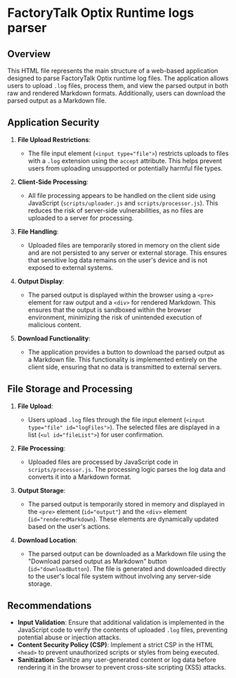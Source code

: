 # FactoryTalk Optix Runtime logs parser

## Overview

This HTML file represents the main structure of a web-based application designed to parse FactoryTalk Optix runtime log files. The application allows users to upload `.log` files, process them, and view the parsed output in both raw and rendered Markdown formats. Additionally, users can download the parsed output as a Markdown file.

## Application Security

1. **File Upload Restrictions**:

    - The file input element (`<input type="file">`) restricts uploads to files with a `.log` extension using the `accept` attribute. This helps prevent users from uploading unsupported or potentially harmful file types.

2. **Client-Side Processing**:

    - All file processing appears to be handled on the client side using JavaScript (`scripts/uploader.js` and `scripts/processor.js`). This reduces the risk of server-side vulnerabilities, as no files are uploaded to a server for processing.

3. **File Handling**:

    - Uploaded files are temporarily stored in memory on the client side and are not persisted to any server or external storage. This ensures that sensitive log data remains on the user's device and is not exposed to external systems.

4. **Output Display**:

    - The parsed output is displayed within the browser using a `<pre>` element for raw output and a `<div>` for rendered Markdown. This ensures that the output is sandboxed within the browser environment, minimizing the risk of unintended execution of malicious content.

5. **Download Functionality**:

    - The application provides a button to download the parsed output as a Markdown file. This functionality is implemented entirely on the client side, ensuring that no data is transmitted to external servers.

## File Storage and Processing

1. **File Upload**:
    - Users upload `.log` files through the file input element (`<input type="file" id="logFiles">`). The selected files are displayed in a list (`<ul id="fileList">`) for user confirmation.

2. **File Processing**:

    - Uploaded files are processed by JavaScript code in `scripts/processor.js`. The processing logic parses the log data and converts it into a Markdown format.

3. **Output Storage**:

    - The parsed output is temporarily stored in memory and displayed in the `<pre>` element (`id="output"`) and the `<div>` element (`id="renderedMarkdown`). These elements are dynamically updated based on the user's actions.

4. **Download Location**:

    - The parsed output can be downloaded as a Markdown file using the "Download parsed output as Markdown" button (`id="downloadButton`). The file is generated and downloaded directly to the user's local file system without involving any server-side storage.

## Recommendations

- **Input Validation**: Ensure that additional validation is implemented in the JavaScript code to verify the contents of uploaded `.log` files, preventing potential abuse or injection attacks.
- **Content Security Policy (CSP)**: Implement a strict CSP in the HTML `<head>` to prevent unauthorized scripts or styles from being executed.
- **Sanitization**: Sanitize any user-generated content or log data before rendering it in the browser to prevent cross-site scripting (XSS) attacks.